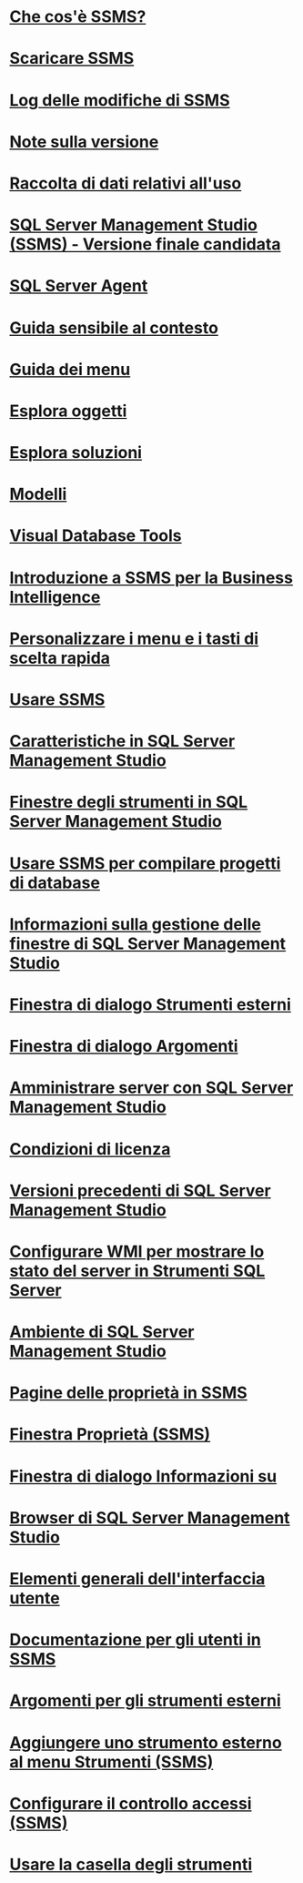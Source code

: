 # [Che cos'è SSMS?](sql-server-management-studio-ssms.md)
# [Scaricare SSMS](download-sql-server-management-studio-ssms.md)
# [Log delle modifiche di SSMS](sql-server-management-studio-changelog-ssms.md)
# [Note sulla versione](sql-server-management-studio-release-notes.md)
# [Raccolta di dati relativi all'uso](sql-server-management-studio-telemetry-ssms.md)
# [SQL Server Management Studio (SSMS) - Versione finale candidata](sql-server-management-studio-ssms-release-candidate.md)

# [SQL Server Agent](agent/TOC.md)
# [Guida sensibile al contesto](f1-help/TOC.md)
# [Guida dei menu](menu-help/TOC.md)
# [Esplora oggetti](object/TOC.md)
# [Esplora soluzioni](./solution/TOC.md)
# [Modelli](./template/TOC.md)
# [Visual Database Tools](./visual-db-tools/TOC.md)

# [Introduzione a SSMS per la Business Intelligence](introduction-to-sql-server-management-studio-for-business-intelligence.md)
# [Personalizzare i menu e i tasti di scelta rapida](customize-menus-and-shortcut-keys.md)
# [Usare SSMS](use-sql-server-management-studio.md)
# [Caratteristiche in SQL Server Management Studio](features-in-sql-server-management-studio.md)
# [Finestre degli strumenti in SQL Server Management Studio](tool-windows-in-sql-server-management-studio.md)
# [Usare SSMS per compilare progetti di database](build-database-projects-by-using-sql-server-management-studio.md)
# [Informazioni sulla gestione delle finestre di SQL Server Management Studio](understand-sql-server-management-studio-windows-management.md)
# [Finestra di dialogo Strumenti esterni](external-tools-dialog-box.md)

# [Finestra di dialogo Argomenti](arguments-dialog-box.md)
# [Amministrare server con SQL Server Management Studio](administer-servers-with-sql-server-management-studio.md)
# [Condizioni di licenza](sql-server-management-studio-license-terms.md)
# [Versioni precedenti di SQL Server Management Studio](previous-sql-server-management-studio-releases.md)
# [Configurare WMI per mostrare lo stato del server in Strumenti SQL Server](configure-wmi-to-show-server-status-in-sql-server-tools.md)
# [Ambiente di SQL Server Management Studio](the-sql-server-management-studio-environment.md)
# [Pagine delle proprietà in SSMS](property-pages-in-sql-server-management-studio.md)
# [Finestra Proprietà (SSMS)](properties-window-management-studio.md)

# [Finestra di dialogo Informazioni su](about-dialog-box.md)
# [Browser di SQL Server Management Studio](sql-server-management-studio-web-browser.md)
# [Elementi generali dell'interfaccia utente](general-user-interface-elements.md)

# [Documentazione per gli utenti in SSMS](user-assistance-in-sql-server-management-studio.md)
# [Argomenti per gli strumenti esterni](use-of-sql-server-features-and-capabilities-wwi-oltp.md)
# [Aggiungere uno strumento esterno al menu Strumenti (SSMS)](add-an-external-tool-to-the-tools-menu-sql-server-management-studio.md)
# [Configurare il controllo accessi (SSMS)](configure-login-auditing-sql-server-management-studio.md)
# [Usare la casella degli strumenti](use-the-toolbox.md)